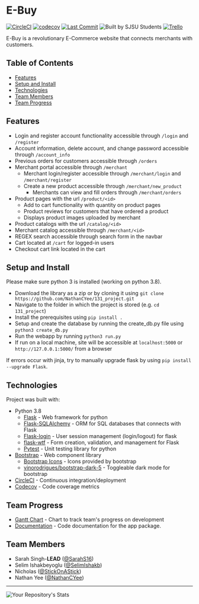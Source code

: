 # E-Buy

[![CircleCI](https://circleci.com/gh/NathanCYee/131_project/tree/master.svg?style=svg)](https://circleci.com/gh/NathanCYee/131_project/tree/master)
[![codecov](https://codecov.io/gh/NathanCYee/131_project/branch/master/graph/badge.svg?token=G6YR4ZSL9J)](https://codecov.io/gh/NathanCYee/131_project)
[![Last Commit](https://img.shields.io/github/last-commit/NathanCYee/131_project)](https://github.com/NathanCYee/131_project/commits/)
![Built by SJSU Students](https://badgen.net/badge/Built%20by/SJSU%20Students/yellow)
[![Trello](https://img.shields.io/badge/Trello-%23026AA7.svg?style=flat&logo=Trello&logoColor=white)
](https://trello.com/b/1UQLG3ci/team-13)

E-Buy is a revolutionary E-Commerce website that connects merchants with customers.

## Table of Contents

- [Features](https://github.com/NathanCYee/131_project#Features)
- [Setup and Install](https://github.com/NathanCYee/131_project#Setup-and-Install)
- [Technologies](https://github.com/NathanCYee/131_project#Technologies)
- [Team Members](https://github.com/NathanCYee/131_project#Team-Members)
- [Team Progress](https://github.com/NathanCYee/131_project#Team-Progress)

## Features

- Login and register account functionality accessible through `/login` and `/register`
- Account information, delete account, and change password accessible through `/account_info`
- Previous orders for customers accessible through `/orders`
- Merchant portal accessible through `/merchant`
    - Merchant login/register accessible through `/merchant/login` and `/merchant/register`
    - Create a new product accessible through `/merchant/new_product`
        - Merchants can view and fill orders through `/merchant/orders`
- Product pages with the url `/product/<id>`
    - Add to cart functionality with quantity on product pages
    - Product reviews for customers that have ordered a product
    - Displays product images uploaded by merchant
- Product catalogs with the url `/catalog/<id>`
- Merchant catalog accessible through `/merchant/<id>`
- REGEX search accessible through search form in the navbar
- Cart located at `/cart` for logged-in users
- Checkout cart link located in the cart

## Setup and Install

Please make sure python 3 is installed (working on python 3.8).

- Download the library as a zip or by cloning it using `git clone https://github.com/NathanCYee/131_project.git`
- Navigate to the folder in which the project is stored (e.g. `cd 131_project`)
- Install the prerequisites using `pip install .`
- Setup and create the database by running the create_db.py file using ``python3 create_db.py``
- Run the webapp by running `python3 run.py`
- If run on a local machine, site will be accessible at `localhost:5000` or `http://127.0.0.1:5000/` from a browser

If errors occur with jinja, try to manually upgrade flask by using `pip install --upgrade Flask`.

## Technologies

Project was built with:

- Python 3.8
    - [Flask](https://github.com/pallets/flask) - Web framework for python
    - [Flask-SQLAlchemy](https://github.com/pallets-eco/flask-sqlalchemy) - ORM for SQL databases that connects with
      Flask
    - [Flask-login](https://github.com/maxcountryman/flask-login) - User session management (login/logout) for flask
    - [flask-wtf](https://github.com/wtforms/flask-wtf) - Form creation, validation, and management for Flask
    - [Pytest](https://github.com/pytest-dev/pytest) - Unit testing library for python
- [Bootstrap](https://github.com/twbs/bootstrap) - Web component library
    - [Bootstrap Icons](https://github.com/twbs/icons) - Icons provided by bootstrap
    - [vinorodrigues/bootstrap-dark-5](https://github.com/vinorodrigues/bootstrap-dark-5) - Toggleable dark mode for
      bootstrap
- [CircleCI](https://circleci.com/) - Continuous integration/deployment
- [Codecov](https://about.codecov.io/) - Code coverage metrics

## Team Progress

- [Gantt Chart](https://docs.google.com/spreadsheets/d/1MNufmraxPGaFWcTLx7IgA9EN_BQ6yrKa3Abu86le8Vo/edit?usp=sharing) -
  Chart to track team's progress on development
- [Documentation](https://nathancyee.github.io/131_project/) - Code documentation for the app package.

## Team Members

- Sarah Singh-**LEAD** ([@SarahS16](https://github.com/SarahS16))
- Selim Ishakbeyoglu ([@SelimIshakb](https://github.com/SelimIshakb))
- Nicholas ([@StickOnAStick](https://github.com/StickOnAStick))
- Nathan Yee ([@NathanCYee](https://github.com/NathanCYee))

---
![Your Repository's Stats](https://contrib.rocks/image?repo=NathanCYee/131_project)